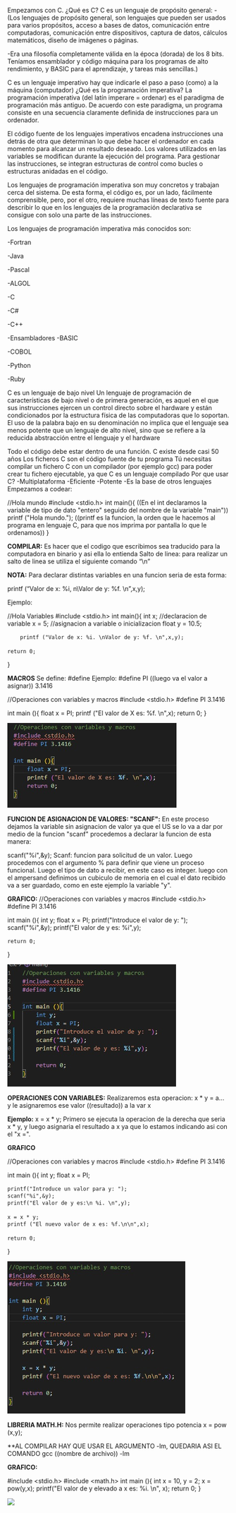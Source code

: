 Empezamos con C.
¿Qué es C?
C es un lenguaje de propósito general:
-(Los lenguajes de propósito general, son lenguajes que pueden ser usados para varios propósitos, acceso a bases de datos, comunicación entre computadoras, comunicación entre dispositivos, captura de datos, cálculos matemáticos, diseño de imágenes o páginas.

-Era una filosofía completamente válida en la época (dorada) de los 8 bits. Teníamos ensamblador y código máquina para los programas de alto rendimiento, y BASIC para el aprendizaje, y tareas más sencillas.)

C es un lenguaje imperativo hay que indicarle el paso a paso (como) a la máquina (computador)
¿Qué es la programación imperativa?
La programación imperativa (del latín imperare = ordenar) es el paradigma de programación más antiguo. De acuerdo con este paradigma, un programa consiste en una secuencia claramente definida de instrucciones para un ordenador.

El código fuente de los lenguajes imperativos encadena instrucciones una detrás de otra que determinan lo que debe hacer el ordenador en cada momento para alcanzar un resultado deseado. Los valores utilizados en las variables se modifican durante la ejecución del programa. Para gestionar las instrucciones, se integran estructuras de control como bucles o estructuras anidadas en el código.

Los lenguajes de programación imperativa son muy concretos y trabajan cerca del sistema. De esta forma, el código es, por un lado, fácilmente comprensible, pero, por el otro, requiere muchas líneas de texto fuente para describir lo que en los lenguajes de la programación declarativa se consigue con solo una parte de las instrucciones.

Los lenguajes de programación imperativa más conocidos son:

-Fortran

-Java

-Pascal

-ALGOL

-C

-C#

-C++

-Ensambladores
-BASIC

-COBOL

-Python

-Ruby

C es un lenguaje de bajo nivel
Un lenguaje de programación de características de bajo nivel o de primera generación, es aquel en el que sus instrucciones ejercen un control directo sobre el hardware y están condicionados por la estructura física de las computadoras que lo soportan. El uso de la palabra bajo en su denominación no implica que el lenguaje sea menos potente que un lenguaje de alto nivel, sino que se refiere a la reducida abstracción entre el lenguaje y el hardware

Todo el código debe estar dentro de una función.
C existe desde casi 50 años
Los ficheros C son el código fuente de tu programa
Tú necesitas compilar un fichero C con un compilador (por ejemplo gcc) para poder crear tu fichero ejecutable, ya que C es un lenguaje compilado
Por que usar C?
-Multiplataforma
-Eficiente
-Potente
-Es la base de otros lenguajes
Empezamos a codear:

//Hola mundo
#include <stdio.h>
int main(){    ((En el int declaramos la variable de tipo de dato "entero" seguido del nombre de la variable "main"))
    printf ("Hola mundo.");   ((printf es la funcion, la orden que le hacemos al programa en lenguaje C, para que nos imprima por pantalla lo que le ordenamos))
}

**COMPILAR:** Es hacer que el codigo que escribimos sea traducido para la computadora en binario y asi ella lo entienda
Salto de linea: para realizar un salto de linea se utiliza el siguiente comando “\n”

**NOTA:**
Para declarar distintas variables en una funcion seria de esta forma:

printf (“Valor de x: %i, n\Valor de y: %f. \n”,x,y);

Ejemplo:

//Hola Variables
#include <stdio.h>
int main(){
    int x; //declaracion de variable
    x = 5; //asignacion a variable o inicializacion 
    float y = 10.5;
        
        printf ("Valor de x: %i. \nValor de y: %f. \n",x,y);
 
    return 0;
}

**MACROS**
Se define: #define
Ejemplo: #define PI ((luego va el valor a asignar)) 3.1416

//Operaciones con variables y macros
#include <stdio.h>
#define PI 3.1416

int main (){
    float x = PI;
    printf ("El valor de X es: %f. \n",x);
    return 0;
}


<img src="/All_C/macro.jpeg">

**FUNCION DE ASIGNACION DE VALORES: "SCANF":**
En este proceso dejamos la variable sin asignacion de valor ya que el US se lo va a dar por medio de la funcion "scanf"
procedemos a declarar la funcion de esta manera:

scanf("%i",&y);
Scanf: funcion para solicitud de un valor. 
Luego procedemos con el argumento % para definir que viene un proceso funcional.
Luego el tipo de dato a recibir, en este caso es integer.
luego con el ampersand definimos un cubiculo de memoria en el cual el dato recibido va a ser guardado, como en este ejemplo la variable "y".

**GRAFICO:**
//Operaciones con variables y macros 
#include <stdio.h>
#define PI 3.1416

int main (){
    int y;
    float x = PI;
    printf("Introduce el valor de y: ");
    scanf("%i",&y);
    printf("El valor de y es: %i",y);

    return 0;
}

<img src="/All_C/scanf.jpeg">

**OPERACIONES CON VARIABLES:**
Realizaremos esta operacion: x * y = a... y le asignaremos ese valor ((resultado)) a la var x

**Ejemplo:**
 x = x * y;
Primero se ejecuta la operacion de la derecha que seria x * y, y luego asignaria el resultado a x ya que lo estamos indicando asi con el "x =".

**GRAFICO**

//Operaciones con variables y macros 
#include <stdio.h>
#define PI 3.1416

int main (){
    int y;
    float x = PI;

    printf("Introduce un valor para y: ");
    scanf("%i",&y);
    printf("El valor de y es:\n %i. \n",y);

    x = x * y;
    printf ("El nuevo valor de x es: %f.\n\n",x);

    return 0;
}

<img src="/All_C/operadores.jpeg">

**LIBRERIA MATH.H:**
Nos permite realizar operaciones tipo potencia
x = pow (x,y);

**AL COMPILAR HAY QUE USAR EL ARGUMENTO -lm, QUEDARIA ASI EL COMANDO gcc ((nombre de archivo)) -lm

**GRAFICO:**

#include <stdio.h>
#include <math.h> 
int main (){
    int x = 10, y = 2;
    x = pow(y,x);
    printf("El valor de y elevado a x es: %i. \n", x);
    return 0;
}

<img src="/All_C/potencia.jpeg">
